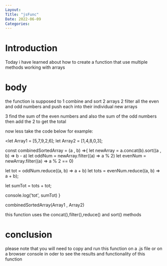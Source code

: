 ```yaml
---
Layout:
Title: "jsFunc"
Date: 2022-06-09
Categories:
---
```


# Introduction

Today i have learned about how to create a function that use multiple methods 
working with arrays

# body

the function is supposed to 
1 combine and sort 2 arrays
2 filter all the even and odd numbers and push each into their individual new arrays

3 find the sum of the even numbers and also the sum of the odd numbers then add the 2 to get the total 

now less take the code below for example:

<let Array1 = [5,7,9,2,6];
let Array2 = [1,4,8,0,3];


const combinedSortedArray = (a , b) =>{
let newArray = a.concat(b).sort((a , b) => b - a)
let oddNum = newArray.filter((a) => a % 2)
let evenNum = newArray.filter((a) => a % 2 == 0)

let tot = oddNum.reduce((a, b) => a + b)
let tots = evenNum.reduce((a, b) => a + b);

let sumTot = tots + tot;

console.log('tot', sumTot)
}

combinedSortedArray(Array1 , Array2)

>

this function uses the concat(),filter(),reduce() and sort() methods

# conclusion
please note that you will need to copy and run this function on a .js file or on a browser
console in oder to see the results and functionality of this function